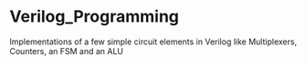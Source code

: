 # Verilog_Programming
Implementations of a few simple circuit elements in Verilog like Multiplexers, Counters, an FSM and an ALU



 
 
